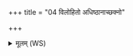 +++
title = "04 विलोहितो अधिष्ठानाच्छक्नो"

+++
<details><summary>मूलम् (WS)</summary>

विलोहितो अधिष्ठानाच्छक्नो विन्दति गोपतिम् ।  
तथा वशायाः संविद्यं दुरदभ्ना ह्युच्यसे ॥ ४ ॥
</details>